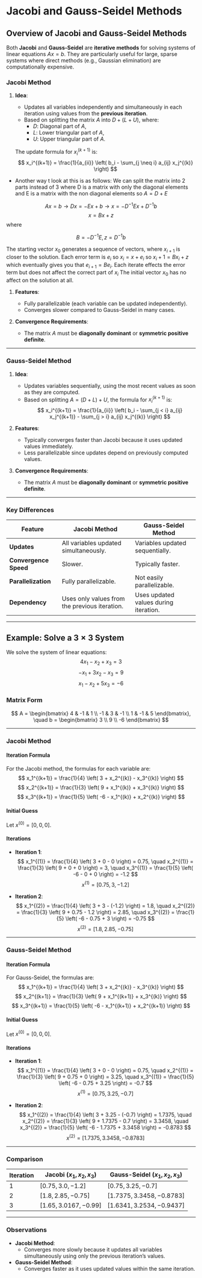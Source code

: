 
# Jacobi and Gauss-Seidel Methods

## Overview of Jacobi and Gauss-Seidel Methods

Both **Jacobi** and **Gauss-Seidel** are **iterative methods** for solving systems of linear equations $Ax = b$. They are particularly useful for large, sparse systems where direct methods (e.g., Gaussian elimination) are computationally expensive.

### Jacobi Method

1. **Idea**:
   - Updates all variables independently and simultaneously in each iteration using values from the **previous iteration**.
   - Based on splitting the matrix $A$ into $D + (L + U)$, where:
     - $D$: Diagonal part of $A$,
     - $L$: Lower triangular part of $A$,
     - $U$: Upper triangular part of $A$.

   The update formula for $x_i^{(k+1)}$ is:
   $$
   x_i^{(k+1)} = \frac{1}{a_{ii}} \left( b_i - \sum_{j \neq i} a_{ij} x_j^{(k)} \right)
   $$
- Another way t look at this is as follows: We can split the matrix into 2 parts instead of 3 where D is a matrix with only the diagonal elements and E is a matrix with the non diagonal elements so $A=D+E$

$$
Ax=b \to Dx=-Ex+b \to x=-D^{-1}Ex+D^{-1}b
$$
$$
x=Bx+z 
$$
where

$$
B=-D^{-1}E,z=D^{-1}b
$$

The starting vector $x_0$ generates a sequence of vectors, where $x_{i+1}$ is closer to the solution. Each error term is $e_i$ so $x_i=x+e_i$ so $x_i+1=Bx_i+z$ which eventually gives you that $e_{i+1}=Be_i$. Each iterate effects the error term but does not affect the correct part of $x_i$ The initial vector $x_0$ has no affect on the solution at all. 

1. **Features**:
   - Fully parallelizable (each variable can be updated independently).
   - Converges slower compared to Gauss-Seidel in many cases.

2. **Convergence Requirements**:
   - The matrix $A$ must be **diagonally dominant** or **symmetric positive definite**.

---

### Gauss-Seidel Method

1. **Idea**:
   - Updates variables sequentially, using the most recent values as soon as they are computed.
   - Based on splitting $A = (D + L) + U$, the formula for $x_i^{(k+1)}$ is:
   $$
   x_i^{(k+1)} = \frac{1}{a_{ii}} \left( b_i - \sum_{j < i} a_{ij} x_j^{(k+1)} - \sum_{j > i} a_{ij} x_j^{(k)} \right)
   $$

2. **Features**:
   - Typically converges faster than Jacobi because it uses updated values immediately.
   - Less parallelizable since updates depend on previously computed values.

3. **Convergence Requirements**:
   - The matrix $A$ must be **diagonally dominant** or **symmetric positive definite**.

---

### Key Differences

| **Feature**        | **Jacobi Method**                         | **Gauss-Seidel Method**                  |
|--------------------|------------------------------------------|-----------------------------------------|
| **Updates**        | All variables updated simultaneously.    | Variables updated sequentially.         |
| **Convergence Speed** | Slower.                               | Typically faster.                       |
| **Parallelization**| Fully parallelizable.                    | Not easily parallelizable.              |
| **Dependency**     | Uses only values from the previous iteration. | Uses updated values during iteration.   |

---

## Example: Solve a $3 \times 3$ System

We solve the system of linear equations:
$$
4x_1 - x_2 + x_3 = 3
$$
$$
-x_1 + 3x_2 - x_3 = 9
$$
$$
x_1 - x_2 + 5x_3 = -6
$$

### Matrix Form

$$
A = \begin{bmatrix} 
4 & -1 & 1 \\
-1 & 3 & -1 \\
1 & -1 & 5 
\end{bmatrix}, \quad
b = \begin{bmatrix} 
3 \\
9 \\
-6 
\end{bmatrix}
$$

---

### Jacobi Method

#### Iteration Formula
For the Jacobi method, the formulas for each variable are:
$$
x_1^{(k+1)} = \frac{1}{4} \left( 3 + x_2^{(k)} - x_3^{(k)} \right)
$$
$$
x_2^{(k+1)} = \frac{1}{3} \left( 9 + x_1^{(k)} + x_3^{(k)} \right)
$$
$$
x_3^{(k+1)} = \frac{1}{5} \left( -6 - x_1^{(k)} + x_2^{(k)} \right)
$$

#### Initial Guess
Let $x^{(0)} = [0, 0, 0]$.

#### Iterations
- **Iteration 1**:
  $$
  x_1^{(1)} = \frac{1}{4} \left( 3 + 0 - 0 \right) = 0.75, \quad
  x_2^{(1)} = \frac{1}{3} \left( 9 + 0 + 0 \right) = 3, \quad
  x_3^{(1)} = \frac{1}{5} \left( -6 - 0 + 0 \right) = -1.2
  $$
  $$
  x^{(1)} = [0.75, 3, -1.2]
  $$

- **Iteration 2**:
  $$
  x_1^{(2)} = \frac{1}{4} \left( 3 + 3 - (-1.2) \right) = 1.8, \quad
  x_2^{(2)} = \frac{1}{3} \left( 9 + 0.75 - 1.2 \right) = 2.85, \quad
  x_3^{(2)} = \frac{1}{5} \left( -6 - 0.75 + 3 \right) = -0.75
  $$
  $$
  x^{(2)} = [1.8, 2.85, -0.75]
  $$

---

### Gauss-Seidel Method

#### Iteration Formula
For Gauss-Seidel, the formulas are:
$$
x_1^{(k+1)} = \frac{1}{4} \left( 3 + x_2^{(k)} - x_3^{(k)} \right)
$$
$$
x_2^{(k+1)} = \frac{1}{3} \left( 9 + x_1^{(k+1)} + x_3^{(k)} \right)
$$
$$
x_3^{(k+1)} = \frac{1}{5} \left( -6 - x_1^{(k+1)} + x_2^{(k+1)} \right)
$$

#### Initial Guess
Let $x^{(0)} = [0, 0, 0]$.

#### Iterations
- **Iteration 1**:
  $$
  x_1^{(1)} = \frac{1}{4} \left( 3 + 0 - 0 \right) = 0.75, \quad
  x_2^{(1)} = \frac{1}{3} \left( 9 + 0.75 + 0 \right) = 3.25, \quad
  x_3^{(1)} = \frac{1}{5} \left( -6 - 0.75 + 3.25 \right) = -0.7
  $$
  $$
  x^{(1)} = [0.75, 3.25, -0.7]
  $$

- **Iteration 2**:
  $$
  x_1^{(2)} = \frac{1}{4} \left( 3 + 3.25 - (-0.7) \right) = 1.7375, \quad
  x_2^{(2)} = \frac{1}{3} \left( 9 + 1.7375 - 0.7 \right) = 3.3458, \quad
  x_3^{(2)} = \frac{1}{5} \left( -6 - 1.7375 + 3.3458 \right) = -0.8783
  $$
  $$
  x^{(2)} = [1.7375, 3.3458, -0.8783]
  $$

---

### Comparison

| **Iteration** | **Jacobi $(x_1, x_2, x_3)$**         | **Gauss-Seidel $(x_1, x_2, x_3)$**   |
|---------------|----------------------------------------|----------------------------------------|
| 1             | $[0.75, 3.0, -1.2]$                   | $[0.75, 3.25, -0.7]$                  |
| 2             | $[1.8, 2.85, -0.75]$                  | $[1.7375, 3.3458, -0.8783]$           |
| 3             | $[1.65, 3.0167, -0.99]$               | $[1.6341, 3.2534, -0.9437]$           |

---

### Observations
- **Jacobi Method**:
  - Converges more slowly because it updates all variables simultaneously using only the previous iteration’s values.
- **Gauss-Seidel Method**:
  - Converges faster as it uses updated values within the same iteration.
